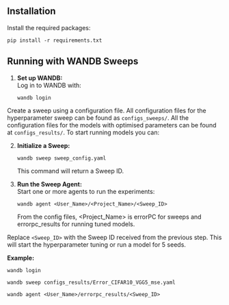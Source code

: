 ## Installation

Install the required packages:

    pip install -r requirements.txt

## Running with WANDB Sweeps

1. **Set up WANDB:**  
    Log in to WANDB with:
    ```
    wandb login
    ```

Create a sweep using a configuration file. All configuration files for the hyperparameter sweep can be found as `configs_sweeps/`. All the configuration files for the models with optimised parameters can be found at `configs_results/`. To start running models you can:

2. **Initialize a Sweep:**  
    ```
    wandb sweep sweep_config.yaml
    ```
    This command will return a Sweep ID.

3. **Run the Sweep Agent:**  
    Start one or more agents to run the experiments:
    ```
    wandb agent <User_Name>/<Project_Name>/<Sweep_ID>
    ```
    From the config files, <Project_Name> is errorPC for sweeps and errorpc_results for running tuned models.

Replace `<Sweep_ID>` with the Sweep ID received from the previous step.
This will start the hyperparameter tuning or run a model for 5 seeds.


**Example:**
    
    wandb login

    wandb sweep configs_results/Error_CIFAR10_VGG5_mse.yaml

    wandb agent <User_Name>/errorpc_results/<Sweep_ID>
    
